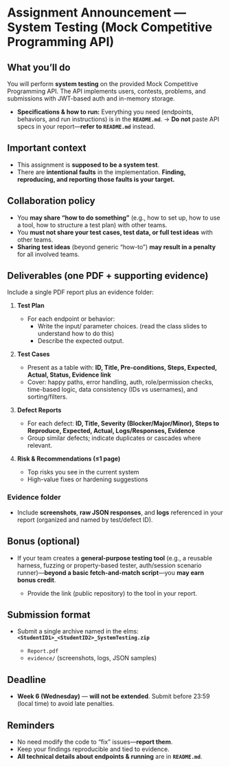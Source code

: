 # Assignment Announcement — System Testing (Mock Competitive Programming API)

## What you’ll do

You will perform **system testing** on the provided Mock Competitive Programming API. The API implements users, contests, problems, and submissions with JWT-based auth and in-memory storage.

* **Specifications & how to run:** Everything you need (endpoints, behaviors, and run instructions) is in the  **`README.md`**.
  → **Do not** paste API specs in your report—**refer to `README.md`** instead.

## Important context

* This assignment is **supposed to be a system test**.
* There are **intentional faults** in the implementation.
  **Finding, reproducing, and reporting those faults is your target.**

## Collaboration policy

* You **may share “how to do something”** (e.g., how to set up, how to use a tool, how to structure a test plan) with other teams.
* You **must not share your test cases, test data, or full test ideas** with other teams.
* **Sharing test ideas** (beyond generic “how-to”) **may result in a penalty** for all involved teams.

## Deliverables (one PDF + supporting evidence)

Include a single PDF report plus an evidence folder:

1. **Test Plan**

   * For each endpoint or behavior:
        - Write the input/ parameter choices. (read the class slides to understand how to do this)
        - Describe the expected output.

2. **Test Cases**

   * Present as a table with: **ID, Title, Pre-conditions, Steps, Expected, Actual, Status, Evidence link**
   * Cover: happy paths, error handling, auth, role/permission checks, time-based logic, data consistency (IDs vs usernames), and sorting/filters.

3. **Defect Reports**

   * For each defect: **ID, Title, Severity (Blocker/Major/Minor), Steps to Reproduce, Expected, Actual, Logs/Responses, Evidence**
   * Group similar defects; indicate duplicates or cascades where relevant.

4. **Risk & Recommendations (≤1 page)**

   * Top risks you see in the current system
   * High-value fixes or hardening suggestions

### Evidence folder

* Include **screenshots**, **raw JSON responses**, and **logs** referenced in your report (organized and named by test/defect ID).

## Bonus (optional)

* If your team creates a **general-purpose testing tool** (e.g., a reusable harness, fuzzing or property-based tester, auth/session scenario runner)—**beyond a basic fetch-and-match script**—you **may earn bonus credit**.

  * Provide the link (public repository) to the tool in your report.

## Submission format

* Submit a single archive named in the elms: **`<StudentID1>_<StudentID2>_SystemTesting.zip`**

  * `Report.pdf`
  * `evidence/` (screenshots, logs, JSON samples)


## Deadline

* **Week 6 (Wednesday)** — **will not be extended**.
  Submit before 23:59 (local time) to avoid late penalties.

## Reminders

* No need modify the code to “fix” issues—**report them**.
* Keep your findings reproducible and tied to evidence.
* **All technical details about endpoints & running** are in **`README.md`**.
